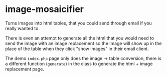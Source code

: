 image-mosaicifier
=================

Turns images into html tables, that you could send through email if you really wanted to.

There is even an attempt to generate all the html that you would need to send the image with an image replacement so the image will show up in the place of the table when they click "show images" in their email client.

The demo `index.php` page only does the image -> table conversion, there is a different function (`generate`) in the class to generate the html + image replacement page.